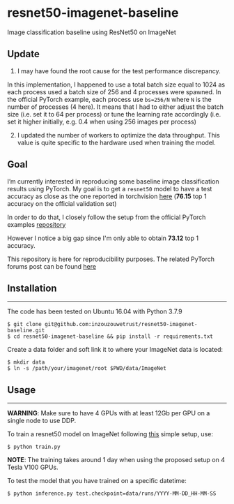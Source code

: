 # resnet50-imagenet-baseline
Image classification baseline using ResNet50 on ImageNet

## Update

1. I may have found the root cause for the test performance discrepancy.

In this implementation, I happened to use a total batch size equal to 1024 as each process used a batch size of 256 and 4 processes were spawned. 
In the official PyTorch example, each process use `bs=256/N` where `N` is the number of processes (4 here).
It means that I had to either adjust the batch size (i.e. set it to 64 per process) or tune the learning rate accordingly (i.e. set it higher initially, e.g. 0.4 when using 256 images per process)

2. I updated the number of workers to optimize the data throughput. This value is quite specific to the hardware used when training the model.

## Goal

I’m currently interested in reproducing some baseline image classification results using PyTorch.
My goal is to get a `resnet50` model to have a test accuracy as close as the one reported in torchvision [here](https://pytorch.org/vision/0.8/models.html) (**76.15** top 1 accuracy on the official validation set)

In order to do that, I closely follow the setup from the official PyTorch examples [repository](https://github.com/pytorch/examples/blob/master/imagenet/main.py)

However I notice a big gap since I'm only able to obtain **73.12** top 1 accuracy.

This repository is here for reproducibility purposes.
The related PyTorch forums post can be found [here](https://discuss.pytorch.org/t/testing-accuracy-gap-when-training-a-resnet50-on-imagenet-from-scratch/110611)

## Installation

---

The code has been tested on Ubuntu 16.04 with Python 3.7.9

```
$ git clone git@github.com:inzouzouwetrust/resnet50-imagenet-baseline.git
$ cd resnet50-imagenet-baseline && pip install -r requirements.txt
```

Create a data folder and soft link it to where your ImageNet data is located:

```
$ mkdir data
$ ln -s /path/your/imagenet/root $PWD/data/ImageNet
```

## Usage

---

**WARNING**: Make sure to have 4 GPUs with at least 12Gb per GPU on a single node to use DDP.

To train a resnet50 model on ImageNet following [this](https://github.com/pytorch/examples/blob/master/imagenet/main.py) simple setup, use:

```
$ python train.py
```

**NOTE**: The training takes around 1 day when using the proposed setup on 4 Tesla V100 GPUs.

To test the model that you have trained on a specific datetime:

```
$ python inference.py test.checkpoint=data/runs/YYYY-MM-DD_HH-MM-SS
```

